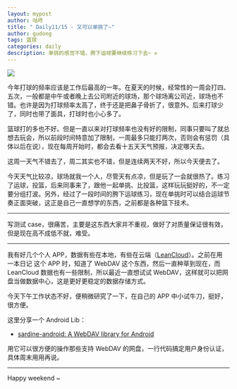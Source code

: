 ```yaml
---
layout: mypost
author: 咕咚
title: " Daily11/15 - 又可以单挑了~"
author: gudong
tags: 篮球
categories: daily
description: 单挑的感觉不错，胯下运球要继续练习下去~ ✊
---
```


![](https://i.loli.net/2019/11/15/MRsnmU8bSzdagVX.jpg)

今年打球的频率应该是工作后最高的一年。在夏天的时候，经常性的一周会打四、五次，一般都是中午或者晚上去公司附近的球场，那个球场离公司近，球场也不错。也许是因为打球频率太高了，终于还是把鼻子骨折了，很意外。后来打球少了，同时也带了面具，打球时也小心多了。

篮球打的多也不好。但是一直以来对打球频率也没有好的限制，同事只要叫了就总想去玩会，所以前段时间特意加了限制，一周最多只能打两次，否则会有惩罚（具体以后在说），现在每周开始时，都会去看十五天天气预报，决定哪天去。

这周一天气不错去了，周二其实也不错，但是连续两天不好，所以今天便去了。

今天天气比较凉，球场就我一个人，尽管天有点凉，但是玩了一会就很热了。练习了运球，投篮，后来同事来了，跟他一起单挑、比投篮，这样玩玩挺好的，不一定要分组打波。另外，经过了一段时间的胯下运球练习，现在单挑时可以结合运球节奏正面突破，这正是自己一直想学的东西，之前都是各种篮下技术。

---

写测试 case，很痛苦，主要是这东西大家并不重视，做好了对质量保证很有效，但是现在高不成低不就，难受。

---

我有好几个个人 APP，数据有些在本地，有些在云端（[LeanCloud](https://leancloud.cn/)）。之前在用 一本日记 这个 APP 时，知道了 WebDAV 这个东西，然后一直种草到现在，而 LeanCloud 数据也有一些限制，所以最近一直想试试 WebDAV，这样就可以把网盘当做数据中心，这是更好更稳定的数据存储方式。

今天下午工作状态不好，便稍微研究了一下，在自己的 APP 中小试牛刀，挺好，很方便。

这里分享一个 Android Lib：

* [sardine\-android: A WebDAV library for Android](https://github.com/thegrizzlylabs/sardine-android) 

用它可以很方便的操作那些支持 WebDAV 的网盘，一行代码搞定用户身份认证，具体周末用用再说。

---

Happy weekend ~
